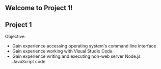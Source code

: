 ## Welcome to Project 1!

## Project 1
Objective:
- Gain experience accessing operating system's command line interface
- Gain experience working with Visual Studio Code
- Gain experience writing and executing non-web server Node.js JavaScript code
